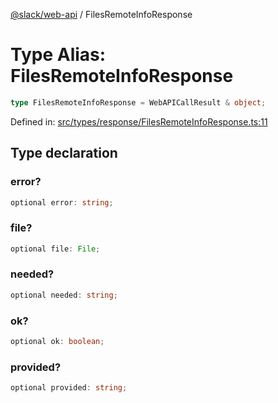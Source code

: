 [@slack/web-api](../index.md) / FilesRemoteInfoResponse

# Type Alias: FilesRemoteInfoResponse

```ts
type FilesRemoteInfoResponse = WebAPICallResult & object;
```

Defined in: [src/types/response/FilesRemoteInfoResponse.ts:11](https://github.com/slackapi/node-slack-sdk/blob/main/packages/web-api/src/types/response/FilesRemoteInfoResponse.ts#L11)

## Type declaration

### error?

```ts
optional error: string;
```

### file?

```ts
optional file: File;
```

### needed?

```ts
optional needed: string;
```

### ok?

```ts
optional ok: boolean;
```

### provided?

```ts
optional provided: string;
```
